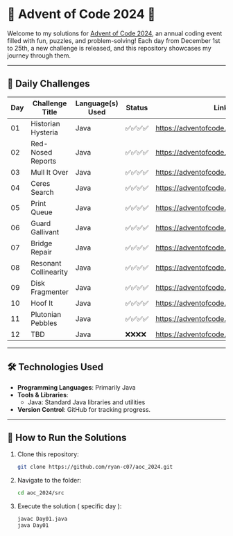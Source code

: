 # 🎄 Advent of Code 2024 🎄

Welcome to my solutions for [Advent of Code 2024](https://adventofcode.com/2024), an annual coding event filled with fun, puzzles, and problem-solving! Each day from December 1st to 25th, a new challenge is released, and this repository showcases my journey through them.

---

## 📅 Daily Challenges

| Day | Challenge Title        | Language(s) Used | Status    | Link                                 |
|-----|------------------------|------------------|-----------|--------------------------------------|
| 01  | Historian Hysteria     | Java             | ✅✅✅✅ | https://adventofcode.com/2024/day/1  |
| 02  | Red-Nosed Reports      | Java             | ✅✅✅✅ | https://adventofcode.com/2024/day/2  |
| 03  | Mull It Over           | Java             | ✅✅✅✅ | https://adventofcode.com/2024/day/3  |
| 04  | Ceres Search           | Java             | ✅✅✅✅ | https://adventofcode.com/2024/day/4  |
| 05  | Print Queue            | Java             | ✅✅✅✅ | https://adventofcode.com/2024/day/5  |
| 06  | Guard Gallivant        | Java             | ✅✅✅✅ | https://adventofcode.com/2024/day/6  |
| 07  | Bridge Repair          | Java             | ✅✅✅✅ | https://adventofcode.com/2024/day/7  |
| 08  | Resonant Collinearity  | Java             | ✅✅✅✅ | https://adventofcode.com/2024/day/8  |
| 09  | Disk Fragmenter        | Java             | ✅✅✅✅ | https://adventofcode.com/2024/day/9  |
| 10  | Hoof It                | Java             | ✅✅✅✅ | https://adventofcode.com/2024/day/10 |
| 11  | Plutonian Pebbles      | Java             | ✅✅✅✅ | https://adventofcode.com/2024/day/11 |
| 12  | TBD                    | Java             | ❌❌❌❌ | https://adventofcode.com/2024/day/12 |






---

## 🛠 Technologies Used

- **Programming Languages**: Primarily Java
- **Tools & Libraries**: 
  - Java: Standard Java libraries and utilities
- **Version Control**: GitHub for tracking progress.

---

## 🚀 How to Run the Solutions

1. Clone this repository:
   ```bash
   git clone https://github.com/ryan-c07/aoc_2024.git
   ```
2. Navigate to the folder:
   ```bash
   cd aoc_2024/src
   ```
3. Execute the solution ( specific day ):
   ```bash
   javac Day01.java
   java Day01
   ```